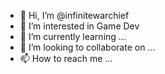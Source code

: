 - 👋 Hi, I’m @infinitewarchief
- 👀 I’m interested in Game Dev
- 🌱 I’m currently learning ...
- 💞️ I’m looking to collaborate on ...
- 📫 How to reach me ...

<!---
infinitewarchief/infinitewarchief is a ✨ special ✨ repository because its `README.md` (this file) appears on your GitHub profile.
You can click the Preview link to take a look at your changes.
--->
